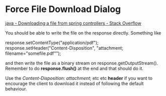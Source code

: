Force File Download Dialog
==========================


[java - Downloading a file from spring controllers - Stack Overflow](https://stackoverflow.com/questions/5673260/downloading-a-file-from-spring-controllers)

You should be able to write the file on the response directly. Something like

response.setContentType("application/pdf");      
response.setHeader("Content-Disposition", "attachment; filename=\"somefile.pdf\""); 

and then write the file as a binary stream on response.getOutputStream(). Remember to do **response.flush()** at the end and that should do it.

Use the *Content-Disposition: attachment*; etc etc **header** if you want to encourage the client to download it instead of following the default behaviour.